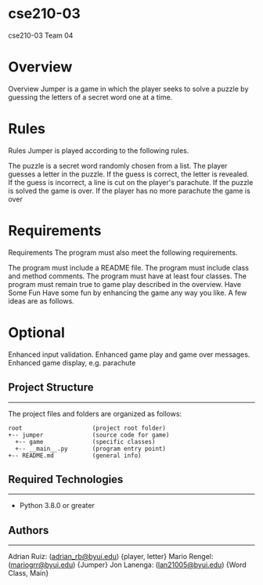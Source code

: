 # cse210-03
cse210-03 Team 04

# Overview
Overview
Jumper is a game in which the player seeks to solve a puzzle by guessing the letters of a secret word one at a time.

# Rules
Rules
Jumper is played according to the following rules.

The puzzle is a secret word randomly chosen from a list.
The player guesses a letter in the puzzle.
If the guess is correct, the letter is revealed.
If the guess is incorrect, a line is cut on the player's parachute.
If the puzzle is solved the game is over.
If the player has no more parachute the game is over

# Requirements
Requirements
The program must also meet the following requirements.

The program must include a README file.
The program must include class and method comments.
The program must have at least four classes.
The program must remain true to game play described in the overview.
Have Some Fun
Have some fun by enhancing the game any way you like. A few ideas are as follows.

# Optional 
Enhanced input validation.
Enhanced game play and game over messages.
Enhanced game display, e.g. parachute

## Project Structure
---
The project files and folders are organized as follows:
```
root                    (project root folder)
+-- jumper              (source code for game)
  +-- game              (specific classes)
  +-- __main__.py       (program entry point)
+-- README.md           (general info)
```

## Required Technologies
---
* Python 3.8.0 or greater

## Authors
---
Adrian Ruiz:  (adrian_rb@byui.edu) {player, letter}
Mario Rengel: (mariogrr@byui.edu) {Jumper}
Jon Lanenga: (lan21005@byui.edu) {Word Class, Main}
